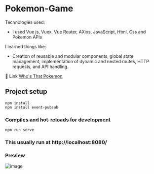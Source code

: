 # Pokemon-Game
Technologies used:
- I used Vue js, Vuex, Vue Router, AXios, JavaScript, Html, Css and Pokemon APIs

I learned things like:
- Creation of reusable and modular components, global state management, implementation of dynamic and nested routes, HTTP requests, and API handling.  

📍 Link [Who's That Pokemon]([https://codepen.io/janom2/](https://game-whos-that-pokemon.netlify.app/))

## Project setup
```
npm install
npm install event-pubsub
```

### Compiles and hot-reloads for development
```
npm run serve
```

### This usually run at http://localhost:8080/

### Preview  
![image](https://github.com/JanoM2/whos-that-pokemon/assets/78227130/7ae81a6e-c69f-405f-bd7a-924592d842ae)


